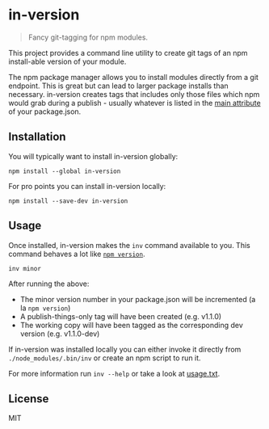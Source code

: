 # in-version

> Fancy git-tagging for npm modules.

This project provides a command line utility to create git tags of an npm
install-able version of your module.

The npm package manager allows you to install modules directly from a git
endpoint. This is great but can lead to larger package installs than necessary.
in-version creates tags that includes only those files which npm would grab
during a publish - usually whatever is listed in the [main attribute][npm-main]
of your package.json.


## Installation

You will typically want to install in-version globally:

```shell
npm install --global in-version
```

For pro points you can install in-version locally:

```shell
npm install --save-dev in-version
```


## Usage

Once installed, in-version makes the `inv` command available to you. This
command behaves a lot like [`npm version`][npm-version].

```shell
inv minor
```

After running the above:

- The minor version number in your package.json will be incremented (a la `npm
  version`)
- A publish-things-only tag will have been created (e.g. v1.1.0)
- The working copy will have been tagged as the corresponding dev version
  (e.g. v1.1.0-dev)

If in-version was installed locally you can either invoke it directly from
`./node_modules/.bin/inv` or create an npm script to run it.

For more information run `inv --help` or take a look at [usage.txt][usage].

## License

MIT

[npm-main]: https://docs.npmjs.com/files/package.json#main "npm main attribure"
[npm-version]: https://docs.npmjs.com/cli/version "npm version"
[usage]: https://raw.githubusercontent.com/iVantage/in-version/master/usage.txt "usage"
